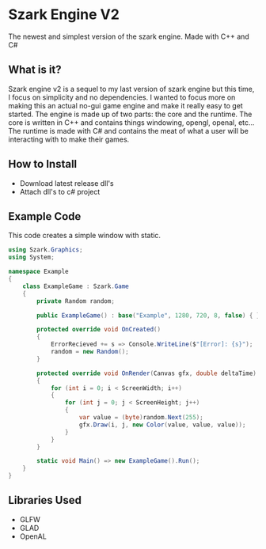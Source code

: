 # Szark Engine V2
The newest and simplest version of the szark engine. Made with C++ and C#

## What is it?
Szark engine v2 is a sequel to my last version of szark engine but this time, I focus on simplicity and no dependencies.
I wanted to focus more on making this an actual no-gui game engine and make it really easy to get started. The engine
is made up of two parts: the core and the runtime. The core is written in C++ and contains things windowing, opengl, openal, etc...
The runtime is made with C# and contains the meat of what a user will be interacting with to make their games.

## How to Install
- Download latest release dll's
- Attach dll's to c# project

## Example Code
This code creates a simple window with static.
```c#
using Szark.Graphics;
using System;

namespace Example
{
    class ExampleGame : Szark.Game
    {
        private Random random;

        public ExampleGame() : base("Example", 1280, 720, 8, false) { }

        protected override void OnCreated()
        {
            ErrorRecieved += s => Console.WriteLine($"[Error]: {s}");
            random = new Random();
        }

        protected override void OnRender(Canvas gfx, double deltaTime)
        {
            for (int i = 0; i < ScreenWidth; i++)
            {
                for (int j = 0; j < ScreenHeight; j++)
                {
                    var value = (byte)random.Next(255);
                    gfx.Draw(i, j, new Color(value, value, value));
                }
            }
        }

        static void Main() => new ExampleGame().Run();
    }
}
```

## Libraries Used
- GLFW
- GLAD
- OpenAL
